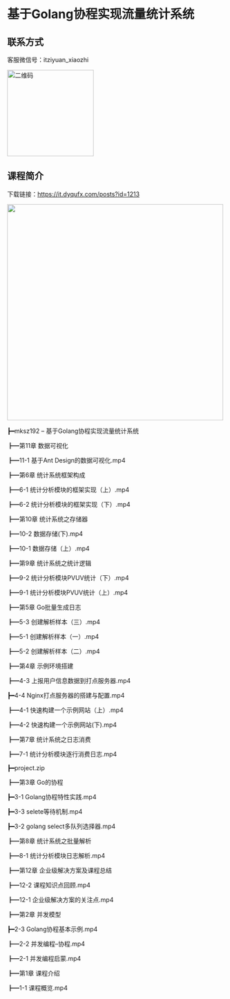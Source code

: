 # 基于Golang协程实现流量统计系统

## 联系方式

客服微信号：itziyuan_xiaozhi

<img src="https://ziyuanyun.oss-cn-guangzhou.aliyuncs.com/common/20240614073449/666b82192834a.jpg" width="200" height="200" alt="二维码">

## 课程简介

下载链接：https://it.dyqufx.com/posts?id=1213

<img src="https://ziyuanyun.oss-cn-guangzhou.aliyuncs.com/yun/20240515153639/66446607b6564.jpg" width="500" alt="">

  ┣━mksz192 &#8211; 基于Golang协程实现流量统计系统

 ┣━第11章 数据可视化

 ┣━11-1 基于Ant Design的数据可视化.mp4

 ┣━第6章 统计系统框架构成

 ┣━6-1 统计分析模块的框架实现（上）.mp4

 ┣━6-2 统计分析模块的框架实现（下）.mp4

 ┣━第10章 统计系统之存储器

 ┣━10-2 数据存储(下).mp4

 ┣━10-1 数据存储（上）.mp4

 ┣━第9章 统计系统之统计逻辑

 ┣━9-2 统计分析模块PVUV统计（下）.mp4

 ┣━9-1 统计分析模块PVUV统计（上）.mp4

 ┣━第5章 Go批量生成日志

 ┣━5-3 创建解析样本（三）.mp4

 ┣━5-1 创建解析样本（一）.mp4

 ┣━5-2 创建解析样本（二）.mp4

 ┣━第4章 示例环境搭建

 ┣━4-3 上报用户信息数据到打点服务器.mp4

 ┣━4-4 Nginx打点服务器的搭建与配置.mp4

 ┣━4-1 快速构建一个示例网站（上）.mp4

 ┣━4-2 快速构建一个示例网站(下).mp4

 ┣━第7章 统计系统之日志消费

 ┣━7-1 统计分析模块逐行消费日志.mp4

 ┣━project.zip

 ┣━第3章 Go的协程

 ┣━3-1 Golang协程特性实践.mp4

 ┣━3-3 selete等待机制.mp4

 ┣━3-2 golang select多队列选择器.mp4

 ┣━第8章 统计系统之批量解析

 ┣━8-1 统计分析模块日志解析.mp4

 ┣━第12章 企业级解决方案及课程总结

 ┣━12-2 课程知识点回顾.mp4

 ┣━12-1 企业级解决方案的关注点.mp4

 ┣━第2章 并发模型

 ┣━2-3 Golang协程基本示例.mp4

 ┣━2-2 并发编程&#8211;协程.mp4

 ┣━2-1 并发编程启蒙.mp4

 ┣━第1章 课程介绍

 ┣━1-1 课程概览.mp4

  